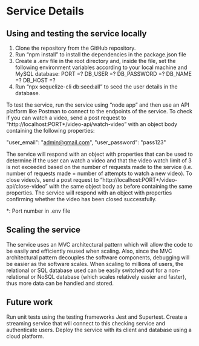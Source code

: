 # Service Details

## Using and testing the service locally
1.	Clone the repository from the GitHub repository.
2.	Run “npm install” to install the dependencies in the package.json file
3.	Create a .env file in the root directory and, inside the file, set the following environment variables according to your local machine and MySQL database:
PORT =?
DB_USER =?
DB_PASSWORD =?
DB_NAME =?
DB_HOST =?
4.	Run “npx sequelize-cli db:seed:all” to seed the user details in the database.

To test the service, run the service using “node app” and then use an API platform like Postman to connect to the endpoints of the service. To check if you can watch a video, send a post request to “http://localhost:PORT*/video-api/watch-video” with an object body containing the following properties:

"user_email": "admin@gmail.com",
"user_password": "pass123"

The service will respond with an object with properties that can be used to determine if the user can watch a video and that the video watch limit of 3 is not exceeded based on the number of requests made to the service (i.e. number of requests made = number of attempts to watch a new video). To close video/s, send a post request to “http://localhost:PORT*/video-api/close-video” with the same object body as before containing the same properties. The service will respond with an object with properties confirming whether the video has been closed successfully.

*: Port number in .env file

## Scaling the service
The service uses an MVC architectural pattern which will allow the code to be easily and efficiently reused when scaling. Also, since the MVC architectural pattern decouples the software components, debugging will be easier as the software scales. When scaling to millions of users, the relational or SQL database used can be easily switched out for a non-relational or NoSQL database (which scales relatively easier and faster), thus more data can be handled and stored.

## Future work
Run unit tests using the testing frameworks Jest and Supertest. Create a streaming service that will connect to this checking service and authenticate users. Deploy the service with its client and database using a cloud platform. 
